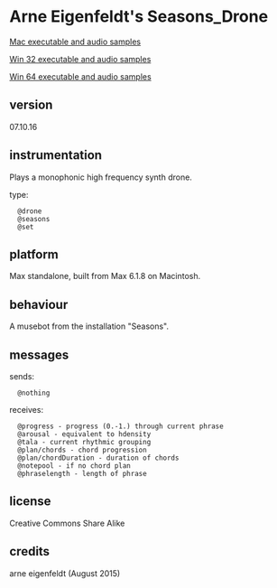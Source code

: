 # Arne Eigenfeldt's Seasons_Drone #

[Mac executable and audio samples](https://www.sfu.ca/musebots/Musebot_Test_Suite/Musebots/Melody_generators/ae_Seasons_Drone.zip)

[Win 32 executable and audio samples](https://www.sfu.ca/musebots/Musebot_Test_Suite/Musebots_Win32/Melody_generators/ae_Seasons_Drone_w32.zip)

[Win 64 executable and audio samples](https://www.sfu.ca/musebots/Musebot_Test_Suite/Musebots_Win64/Melody_generators/ae_Seasons_Drone_w64.zip)

## version ##

07.10.16

## instrumentation ##

Plays a monophonic high frequency synth drone.

type:

      @drone
      @seasons
      @set

## platform ##

Max standalone, built from Max 6.1.8 on Macintosh.

## behaviour ##

A musebot from the installation "Seasons".

## messages ##

sends:

      @nothing

receives:

      @progress - progress (0.-1.) through current phrase
      @arousal - equivalent to hdensity
      @tala - current rhythmic grouping
      @plan/chords - chord progression
      @plan/chordDuration - duration of chords
      @notepool - if no chord plan
      @phraselength - length of phrase

## license ##

Creative Commons Share Alike

## credits ##

arne eigenfeldt (August 2015)
